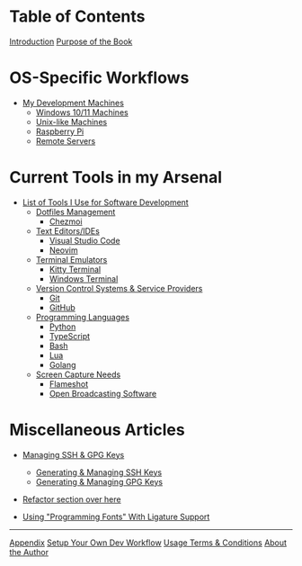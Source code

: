 # Table of Contents

<!-- markdownlint-disable -->

[Introduction](../README.md) [Purpose of the Book](about-book.md)

# OS-Specific Workflows

- [My Development Machines](os-specific-workflows/README.md)
  - [Windows 10/11 Machines](os-specific-workflows/windows-machines.md)
  - [Unix-like Machines](os-specific-workflows/unix-machines.md)
  - [Raspberry Pi]()
  - [Remote Servers]()

# Current Tools in my Arsenal

- [List of Tools I Use for Software Development](tools-used/README.md)
  - [Dotfiles Management]()
    - [Chezmoi](tools-used/chezmoi-dotfiles-management.md)
  - [Text Editors/IDEs]()
    - [Visual Studio Code](tools-used/vscode-configurations.md)
    - [Neovim](tools-used/neovim-configurations.md)
  - [Terminal Emulators](terminals/README.md)
    - [Kitty Terminal](terminals/kitty.md)
    - [Windows Terminal](terminals/windows-terminal.md)
  - [Version Control Systems & Service Providers]()
    - [Git](git/git-version-control-configurations.md)
    - [GitHub]()
  - [Programming Languages](programming-languages/README.md)
    - [Python](programming-languages/python.md)
    - [TypeScript](programming-languages/typescript.md)
    - [Bash]()
    - [Lua]()
    - [Golang]()
  - [Screen Capture Needs](screen-cap-tools/README.md)
    - [Flameshot]()
    - [Open Broadcasting Software]()

# Miscellaneous Articles

- [Managing SSH & GPG Keys](managing-ssh-and-gpg-keys/README.md)

  - [Generating & Managing SSH Keys](managing-ssh-and-gpg-keys/generating-and-managing-ssh-keys.md)
  - [Generating & Managing GPG Keys](managing-ssh-and-gpg-keys/generating-and-managing-gpg-keys.md)

- [Refactor section over here](articles/managing-ssh-and-gpg-keys.md)
- [Using "Programming Fonts" With Ligature Support]()

---

[Appendix](appendix.md)
[Setup Your Own Dev Workflow](articles/setting-up-your-own-dev-workflow.md)
[Usage Terms & Conditions](terms-and-conditions.md)
[About the Author](about-jarmos.md)

<!-- markdownlint-restore -->
